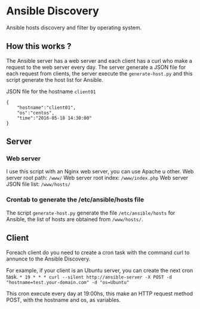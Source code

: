 # Ansible Discovery
Ansible hosts discovery and filter by operating system.

## How this works ?
The Ansible server has a web server and each client has a curl who make a request to the web server every day.
The server generate a JSON file for each request from clients, the server execute the `generate-host.py` and this script generate the host list for Ansible.

JSON file for the hostname `client01`
```
{
    "hostname":"client01",
    "os":"centos",
    "time":"2016-05-18 14:30:00"
}
```

## Server

### Web server
I use this script with an Nginx web server, you can use Apache u other.
Web server root path: `/www/`
Web server root index: `/www/index.php`
Web server JSON file list: `/www/hosts/`

### Crontab to generate the /etc/ansible/hosts file
The script `generate-host.py` generate the file `/etc/ansible/hosts` for Ansible, the list of hosts are obtained from `/www/hosts/`.

## Client
Foreach client do you need to create a cron task with the command curl to annunce to the Ansible Discovery.

For example, if your client is an Ubuntu server, you can create the next cron task.
`* 19 * * * curl --silent http://ansible-server -X POST -d "hostname=test.your-domain.com" -d "os=Ubuntu"`

This cron execute every day at 19:00hs, this make an HTTP request method POST, with the hostname and os, as variables.
